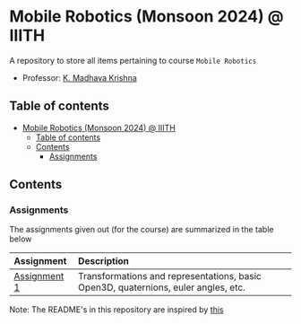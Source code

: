 # Mobile Robotics (Monsoon 2024) @ IIITH
A repository to store all items pertaining to course `Mobile Robotics`

- Professor: [K. Madhava Krishna](https://www.iiit.ac.in/people/faculty/mkrishna/)

## Table of contents

- [Mobile Robotics (Monsoon 2024) @ IIITH](#mobile-robotics-monsoon-2024--iiith)
    - [Table of contents](#table-of-contents)
    - [Contents](#contents)
        - [Assignments](#assignments)

## Contents

### Assignments

The assignments given out (for the course) are summarized in the table below

| Assignment | Description |
| :---- | :---- |
| [Assignment 1](./Assignment_1/README.md) | Transformations and representations, basic Open3D, quaternions, euler angles, etc. |

Note: The README's in this repository are inspired by [this](https://github.com/TheProjectsGuy/MR21-CS7.503)